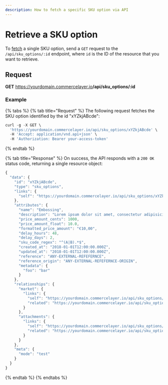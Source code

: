 ```yaml
---
description: How to fetch a specific SKU option via API
---
```


# Retrieve a SKU option

To <a href="https://docs.commercelayer.io/developers/fetching-resources" target="_blank">fetch</a> a single SKU option, send a `GET` request to the `/api/sku_options/:id` endpoint, where `id` is the ID of the resource that you want to retrieve.

## Request

**GET** https://yourdomain.commercelayer.io<b>/api/sku_options/:id</b>

### **Example**

{% tabs %}
{% tab title="Request" %}
The following request fetches the SKU option identified by the id "xYZkjABcde":

```javascript
curl -g -X GET \
  'https://yourdomain.commercelayer.io/api/sku_options/xYZkjABcde' \
  -H 'Accept: application/vnd.api+json' \
  -H 'Authorization: Bearer your-access-token'
```
{% endtab %}

{% tab title="Response" %}
On success, the API responds with a `200 OK` status code, returning a single resource object:

```javascript
{
  "data": {
    "id": "xYZkjABcde",
    "type": "sku_options",
    "links": {
      "self": "https://yourdomain.commercelayer.io/api/sku_options/xYZkjABcde"
    },
    "attributes": {
      "name": "Embossing",
      "description": "Lorem ipsum dolor sit amet, consectetur adipisicing elit, sed do eiusmod tempor incididunt ut labore et dolore magna aliqua.",
      "price_amount_cents": 1000,
      "price_amount_float": 10.0,
      "formatted_price_amount": "€10,00",
      "delay_hours": 48,
      "delay_days": 2,
      "sku_code_regex": "^(A|B).*$",
      "created_at": "2018-01-01T12:00:00.000Z",
      "updated_at": "2018-01-01T12:00:00.000Z",
      "reference": "ANY-EXTERNAL-REFEFERNCE",
      "reference_origin": "ANY-EXTERNAL-REFEFERNCE-ORIGIN",
      "metadata": {
        "foo": "bar"
      }
    },
    "relationships": {
      "market": {
        "links": {
          "self": "https://yourdomain.commercelayer.io/api/sku_options/xYZkjABcde/relationships/market",
          "related": "https://yourdomain.commercelayer.io/api/sku_options/xYZkjABcde/market"
        }
      },
      "attachments": {
        "links": {
          "self": "https://yourdomain.commercelayer.io/api/sku_options/xYZkjABcde/relationships/attachments",
          "related": "https://yourdomain.commercelayer.io/api/sku_options/xYZkjABcde/attachments"
        }
      }
    },
    "meta": {
      "mode": "test"
    }
  }
}
```
{% endtab %}
{% endtabs %}

